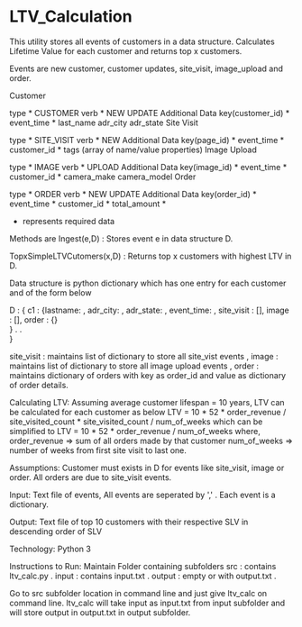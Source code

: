 # LTV_Calculation

This utility stores all events of customers in a data structure. Calculates Lifetime Value for each customer and returns top x customers.

Events are new customer, customer updates, site_visit, image_upload and order.

Customer

type *
CUSTOMER
verb *
NEW
UPDATE
Additional Data
key(customer_id) *
event_time *
last_name
adr_city
adr_state
Site Visit

type *
SITE_VISIT
verb *
NEW
Additional Data
key(page_id) *
event_time *
customer_id *
tags (array of name/value properties)
Image Upload

type *
IMAGE
verb *
UPLOAD
Additional Data
key(image_id) *
event_time *
customer_id *
camera_make
camera_model
Order

type *
ORDER
verb *
NEW
UPDATE
Additional Data
key(order_id) *
event_time *
customer_id *
total_amount *
* represents required data

Methods are 
Ingest(e,D) : Stores event e in data structure D.

TopxSimpleLTVCutomers(x,D) : Returns top x customers with highest LTV in D.

Data structure is python dictionary which has one entry for each customer and of the form below

D : {
      c1 : {lastname: , adr_city:  , adr_state: ,  event_time:  ,
            site_visit : [],
            image : [],
            order : {}      
          }
          .
          .            
    }

site_visit : maintains list of dictionary to store all site_vist events , 
image      : maintains list of dictionary to store all image upload events ,
order      : maintains dictionary of orders with key as order_id and value as dictionary of order details.


Calculating LTV:
Assuming average customer lifespan = 10 years, LTV can be calculated for each customer as below
LTV = 10 * 52 * order_revenue / site_visited_count * site_visited_count / num_of_weeks
which can be simplified to 
LTV = 10 * 52 * order_revenue / num_of_weeks
where, 
order_revenue => sum of all orders made by that customer 
num_of_weeks  => number of weeks from first site visit to last one.

Assumptions:
Customer must exists in D for events like site_visit, image or order.
All orders are due to site_visit events.

Input:
Text file of events, All events are seperated by ',' .
Each event is a dictionary.

Output:
Text file of top 10 customers with their respective SLV in descending order of SLV

Technology:
Python 3

Instructions to Run:
Maintain Folder containing subfolders
      src : contains ltv_calc.py .
      input : contains input.txt .
      output : empty or with output.txt .
      
Go to src subfolder location in command line and just give ltv_calc on command line.
ltv_calc will take input as input.txt from input subfolder and will store output in output.txt in output subfolder.


